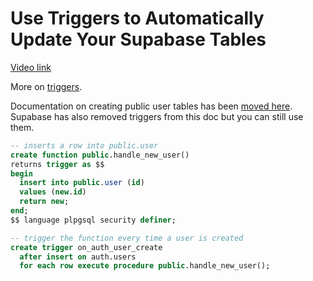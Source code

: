 # Use Triggers to Automatically Update Your Supabase Tables

[Video link](https://www.egghead.io/lessons/supabase-use-triggers-to-automatically-update-your-supabase-tables?pl=supabase-84e58958)

<TimeStamp start="1:04" end="1:09">

More on [triggers](https://supabase.io/blog/2021/07/30/supabase-functions-updates#postgresql-triggers).

</TimeStamp>

<TimeStamp start="1:13" end="1:33">
  
  Documentation on creating public user tables has been [moved here](https://supabase.io/docs/guides/auth/managing-user-data). Supabase has also removed triggers from this doc but you can still use them.
  
</TimeStamp>

<TimeStamp start="3:20" end="3:30">

```sql
-- inserts a row into public.user
create function public.handle_new_user()
returns trigger as $$
begin
  insert into public.user (id)
  values (new.id)
  return new;
end;
$$ language plpgsql security definer;

-- trigger the function every time a user is created
create trigger on_auth_user_create
  after insert on auth.users
  for each row execute procedure public.handle_new_user();
```

</TimeStamp>